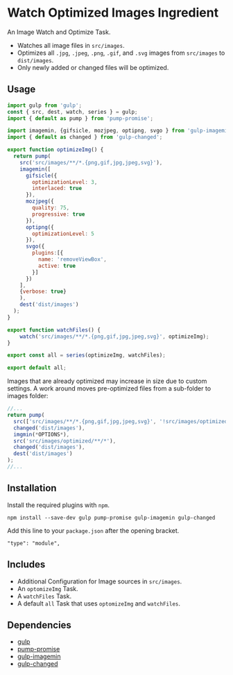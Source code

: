 Watch Optimized Images Ingredient
================================================================================

An Image Watch and Optimize Task.

- Watches all image files in `src/images`.
- Optimizes all `.jpg`, `.jpeg`, `.png`, `.gif`, and `.svg` images from `src/images` to `dist/images`.
- Only newly added or changed files will be optimized. 

Usage
--------------------------------------------------------------------------------

```javascript
import gulp from 'gulp';
const { src, dest, watch, series } = gulp;
import { default as pump } from 'pump-promise';

import imagemin, {gifsicle, mozjpeg, optipng, svgo } from 'gulp-imagemin';
import { default as changed } from 'gulp-changed';

export function optimizeImg() {
  return pump(
    src('src/images/**/*.{png,gif,jpg,jpeg,svg}'),
    imagemin([
      gifsicle({
        optimizationLevel: 3, 
        interlaced: true
      }),
      mozjpeg({
        quality: 75, 
        progressive: true
      }),
      optipng({
        optimizationLevel: 5
      }),
      svgo({
        plugins:[{
          name: 'removeViewBox',
          active: true
        }]
      })
    ],
    {verbose: true}
    ),
    dest('dist/images')
  );
}

export function watchFiles() {
    watch('src/images/**/*.{png,gif,jpg,jpeg,svg}', optimizeImg);
}

export const all = series(optimizeImg, watchFiles);

export default all;
```

Images that are already optimized may increase in size due to custom settings. A work around moves pre-optimized files from a sub-folder to images folder:
```javascript
//...
return pump(
  src(['src/images/**/*.{png,gif,jpg,jpeg,svg}', '!src/images/optimized/**/*']),
  changed('dist/images'),
  imgmin(*OPTIONS*),
  src('src/images/optimized/**/*'),
  changed('dist/images'),
  dest('dist/images')
);
//...
```

Installation
--------------------------------------------------------------------------------

Install the required plugins with `npm`.

`npm install --save-dev gulp pump-promise gulp-imagemin gulp-changed`

Add this line to your `package.json` after the opening bracket.

`"type": "module",`

Includes
--------------------------------------------------------------------------------

- Additional Configuration for Image sources in `src/images`.
- An `optomizeImg` Task.
- A `watchFiles` Task.
- A default `all` Task that uses `optomizeImg` and `watchFiles`.

Dependencies
--------------------------------------------------------------------------------

- [gulp](https://www.npmjs.com/package/gulp)
- [pump-promise](https://www.npmjs.com/package/pump-promise)
- [gulp-imagemin](https://www.npmjs.com/package/gulp-imagemin)
- [gulp-changed](https://www.npmjs.com/package/gulp-changed)
